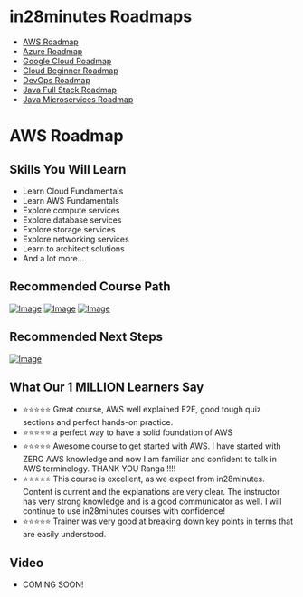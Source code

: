 # in28minutes Roadmaps

- [AWS Roadmap](#aws-roadmap)
- [Azure Roadmap](./azure.md)
- [Google Cloud Roadmap](./google-cloud.md)
- [Cloud Beginner Roadmap](./cloud.md)
- [DevOps Roadmap](./devops.md)
- [Java Full Stack Roadmap](./java-full-stack.md)
- [Java Microservices Roadmap](./java-microservices.md)

# AWS Roadmap

## Skills You Will Learn

- Learn Cloud Fundamentals
- Learn AWS Fundamentals
- Explore compute services
- Explore database services
- Explore storage services
- Explore networking services
- Learn to architect solutions
- And a lot more...

## Recommended Course Path
[![Image](https://www.springboottutorial.com/images/Course-aws-certified-cloud-practitioner.png " Course")](https://www.udemy.com/course/aws-certified-cloud-practitioner-step-by-step/?couponCode=JULY2022)
[![Image](https://www.springboottutorial.com/images/Course-aws-architect-associate-certification.png " Course")](https://www.udemy.com/course/aws-certified-solutions-architect-associate-step-by-step/?couponCode=JULY2022)
[![Image](https://www.springboottutorial.com/images/Course-aws-certified-developer-assoiciate.png " Course")](https://www.udemy.com/course/aws-certified-developer-associate-step-by-step/?couponCode=JULY2022)

## Recommended Next Steps

[![Image](https://www.springboottutorial.com/images/Course-DevOps.png "DevOps Course")](https://www.udemy.com/course/devops-with-docker-kubernetes-and-azure-devops/?couponCode=JULY2022)

## What Our 1 MILLION Learners Say
- :star::star::star::star::star: Great course, AWS well explained E2E, good tough quiz sections and perfect hands-on practice.
- :star::star::star::star::star: a perfect way to have a solid foundation of AWS
- :star::star::star::star::star: Awesome course to get started with AWS. I have started with ZERO AWS knowledge and now I am familiar and confident to talk in AWS terminology. THANK YOU Ranga !!!!
- :star::star::star::star::star: This course is excellent, as we expect from in28minutes. Content is current and the explanations are very clear. The instructor has very strong knowledge and is a good communicator as well. I will continue to use in28minutes courses with confidence!
- :star::star::star::star::star: Trainer was very good at breaking down key points in terms that are easily understood.

## Video

- COMING SOON!
